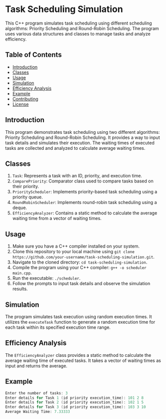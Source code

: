 # Task Scheduling Simulation

This C++ program simulates task scheduling using different scheduling algorithms: Priority Scheduling and Round-Robin Scheduling. The program uses various data structures and classes to manage tasks and analyze efficiency.

## Table of Contents
- [Introduction](#introduction)
- [Classes](#classes)
- [Usage](#usage)
- [Simulation](#simulation)
- [Efficiency Analysis](#efficiency-analysis)
- [Example](#example)
- [Contributing](#contributing)
- [License](#license)

## Introduction
This program demonstrates task scheduling using two different algorithms: Priority Scheduling and Round-Robin Scheduling. It provides a way to input task details and simulates their execution. The waiting times of executed tasks are collected and analyzed to calculate average waiting times.

## Classes
1. `Task`: Represents a task with an ID, priority, and execution time.
2. `ComparePriority`: Comparator class used to compare tasks based on their priority.
3. `PriorityScheduler`: Implements priority-based task scheduling using a priority queue.
4. `RoundRobinScheduler`: Implements round-robin task scheduling using a deque.
5. `EfficiencyAnalyzer`: Contains a static method to calculate the average waiting time from a vector of waiting times.

## Usage
1. Make sure you have a C++ compiler installed on your system.
2. Clone this repository to your local machine using `git clone https://github.com/your-username/task-scheduling-simulation.git`.
3. Navigate to the cloned directory: `cd task-scheduling-simulation`.
4. Compile the program using your C++ compiler: `g++ -o scheduler main.cpp`.
5. Run the executable: `./scheduler`.
6. Follow the prompts to input task details and observe the simulation results.

## Simulation
The program simulates task execution using random execution times. It utilizes the `executeTask` function to generate a random execution time for each task within its specified execution time range.

## Efficiency Analysis
The `EfficiencyAnalyzer` class provides a static method to calculate the average waiting time of executed tasks. It takes a vector of waiting times as input and returns the average.

## Example
```cpp
Enter the number of tasks: 3
Enter details for Task 1 (id priority execution_time): 101 2 8
Enter details for Task 2 (id priority execution_time): 102 1 5
Enter details for Task 3 (id priority execution_time): 103 3 10
Average Waiting Time: 7.33333
